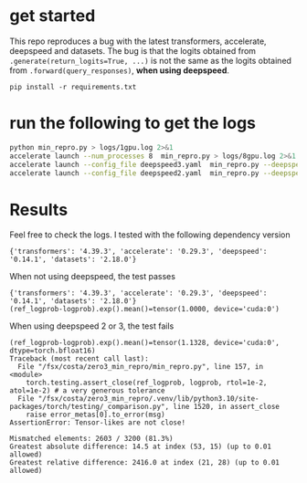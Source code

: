 # get started

This repo reproduces a bug with the latest transformers, accelerate, deepspeed and datasets. The bug is that the logits obtained from `.generate(return_logits=True, ...)` is not the same as the logits obtained from `.forward(query_responses)`, **when using deepspeed**.


```
pip install -r requirements.txt
```

# run the following to get the logs


```bash
python min_repro.py > logs/1gpu.log 2>&1
accelerate launch --num_processes 8  min_repro.py > logs/8gpu.log 2>&1
accelerate launch --config_file deepspeed3.yaml  min_repro.py --deepspeed3 > logs/deepspeed3.log 2>&1
accelerate launch --config_file deepspeed2.yaml  min_repro.py --deepspeed2 > logs/deepspeed2.log 2>&1
```

# Results

Feel free to check the logs. I tested with the following dependency version

```
{'transformers': '4.39.3', 'accelerate': '0.29.3', 'deepspeed': '0.14.1', 'datasets': '2.18.0'}
```

When not using deepspeed, the test passes

```
{'transformers': '4.39.3', 'accelerate': '0.29.3', 'deepspeed': '0.14.1', 'datasets': '2.18.0'}
(ref_logprob-logprob).exp().mean()=tensor(1.0000, device='cuda:0')
```

When using deepspeed 2 or 3, the test fails


```
(ref_logprob-logprob).exp().mean()=tensor(1.1328, device='cuda:0', dtype=torch.bfloat16)
Traceback (most recent call last):
  File "/fsx/costa/zero3_min_repro/min_repro.py", line 157, in <module>
    torch.testing.assert_close(ref_logprob, logprob, rtol=1e-2, atol=1e-2) # a very generous tolerance
  File "/fsx/costa/zero3_min_repro/.venv/lib/python3.10/site-packages/torch/testing/_comparison.py", line 1520, in assert_close
    raise error_metas[0].to_error(msg)
AssertionError: Tensor-likes are not close!

Mismatched elements: 2603 / 3200 (81.3%)
Greatest absolute difference: 14.5 at index (53, 15) (up to 0.01 allowed)
Greatest relative difference: 2416.0 at index (21, 28) (up to 0.01 allowed)
```

